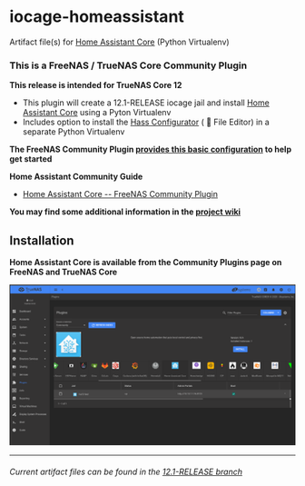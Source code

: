 # iocage-homeassistant
Artifact file(s) for [Home Assistant Core][1] (Python Virtualenv)

### This is a FreeNAS / TrueNAS Core Community Plugin


**This release is intended for TrueNAS Core 12**

- This plugin will create a 12.1-RELEASE iocage jail and install [Home Assistant Core][1] using a Pyton Virtualenv
- Includes option to install the [Hass Configurator](https://github.com/danielperna84/hass-configurator#hass-configurator) ( :wrench: File Editor) in a separate Python Virtualenv

**The FreeNAS Community Plugin [provides this basic configuration][config] to help get started**

**Home Assistant Community Guide**
- [Home Assistant Core -- FreeNAS Community Plugin][ha_forum_qs]

**You may find some additional information in the [project wiki](https://github.com/tprelog/iocage-homeassistant/wiki)**


## Installation

**Home Assistant Core is available from the Community Plugins page on FreeNAS and TrueNAS Core**

![img][FreeNAS_plugins]



---

###### Current artifact files can be found in the [12.1-RELEASE branch][4]

[ha_forum_qs]: https://community.home-assistant.io/t/home-assistant-core-freenas-community-plugin/170542?u=troy
[FreeNAS_plugins]: _img/TrueNAS_homeassistant.png

[1]: https://homeassistant.io/
[2]: https://www.freenas.org/plugins/
[3]: https://github.com/tprelog/freenas-plugin-index
[4]: https://github.com/tprelog/iocage-homeassistant/tree/12.1-RELEASE


[HC]: https://github.com/danielperna84/hass-configurator#hass-configurator

[github_pages]: https://tprelog.github.io/iocage-homeassistant/
[ruleset]: https://tprelog.github.io/iocage-homeassistant/custom_ruleset.html
[ruleset_wiki]: https://github.com/tprelog/iocage-homeassistant/wiki/Using-a-USB-Z-Wave-or-Zigbee-controller
[config]: https://github.com/tprelog/iocage-homeassistant/tree/11.3-RELEASE/overlay/root/.hass_overlay
